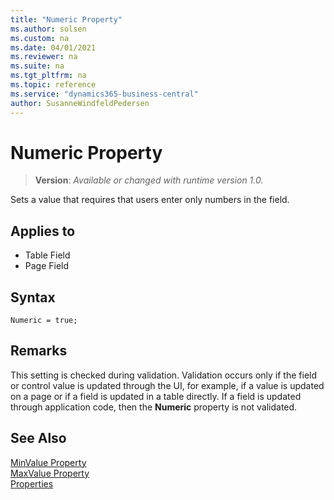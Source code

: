 ```yaml
---
title: "Numeric Property"
ms.author: solsen
ms.custom: na
ms.date: 04/01/2021
ms.reviewer: na
ms.suite: na
ms.tgt_pltfrm: na
ms.topic: reference
ms.service: "dynamics365-business-central"
author: SusanneWindfeldPedersen
---
```

[//]: # (START>DO_NOT_EDIT)
[//]: # (IMPORTANT:Do not edit any of the content between here and the END>DO_NOT_EDIT.)
[//]: # (Any modifications should be made in the .xml files in the ModernDev repo.)
# Numeric Property
> **Version**: _Available or changed with runtime version 1.0._

Sets a value that requires that users enter only numbers in the field.

## Applies to
-   Table Field
-   Page Field

[//]: # (IMPORTANT: END>DO_NOT_EDIT)


## Syntax

```AL
Numeric = true;
```
  
## Remarks  

This setting is checked during validation. Validation occurs only if the field or control value is updated through the UI, for example, if a value is updated on a page or if a field is updated in a table directly. If a field is updated through application code, then the **Numeric** property is not validated.  
  
## See Also  

[MinValue Property](devenv-minvalue-property.md)  
[MaxValue Property](devenv-maxvalue-property.md)  
[Properties](devenv-properties.md)
